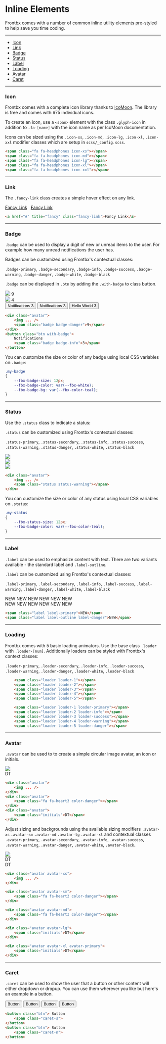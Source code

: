 # Inline Elements

Frontbx comes with a number of common  inline utility elements pre-styled to help save you time coding.

---

*	[Icon](#icon)
*	[Link](#link)
*	[Badge](#badge)
*	[Status](#status)
*	[Label](#label)
*	[Loading](#loading)
*	[Avatar](#avatar)
*	[Caret](#caret)

---

### Icon

Frontbx comes with a complete icon library thanks to [IcoMoon](https://icomoon.io/). The library is free and comes with 675 individual icons.

To create an icon, use a `<span>` element with the class `.glyph-icon` in addition to `.fa-[name]` with the icon name as per IcoMoon documentation.

Icons can be sized using the `.icon-xs`, `.icon-md`, `.icon-lg`, `.icon-xl`, `.icon-xxl` modifier classes which are setup in `scss/_config.scss`.

<div class="fbx-snippet-demo">
    <div class="flex-row-fluid align-cols-center text-center col-gaps-xs">
        <span class="fa fa-headphones icon-xs"></span>
        <span class="fa fa-headphones icon-md"></span>
        <span class="fa fa-headphones icon-lg"></span>
        <span class="fa fa-headphones icon-xl"></span>
        <span class="fa fa-headphones icon-xxl"></span>
    </div>
</div>

```html
<span class="fa fa-headphones icon-xs"></span>
<span class="fa fa-headphones icon-md"></span>
<span class="fa fa-headphones icon-lg"></span>
<span class="fa fa-headphones icon-xl"></span>
<span class="fa fa-headphones icon-xxl"></span>
```

---

### Link

The `.fancy-link` class creates a simple hover effect on any link.

<div class="fbx-snippet-demo">
   <div class="row text-center">
       	<a href="#" title="fancy" class="fancy-link">Fancy Link</a>&nbsp;&nbsp;
       	<a href="#" title="fancy" class="fancy-link">Fancy Link</a>  
    </div>
</div>

```html
<a href="#" title="fancy" class="fancy-link">Fancy Link</a>
```

---

### Badge

`.badge` can be used to display a digit of new or unread items to the user. For example how many unread notifications the user has.

Badges can be customized using Frontbx's contextual classes: 

`.badge-primary`, `.badge-secondary`, `.badge-info`, `.badge-success`, `.badge-warning`, `.badge-danger`, `.badge-white`, `.badge-black`

`.badge` can be displayed in `.btn` by adding the `.with-badge` to class button.

<div class="fbx-snippet-demo">
    <div class="flex-row-fluid align-cols-center text-center col-gaps-xs pole-sm pole-s">
    	<div class="avatar">
            <img data-src="../../assets/img/trump-avatar.jpg" class="img-responsive js-lazyload lazyload grayscale" src="../../assets/img/trump-avatar_thumb.jpg" />
        	<span class="badge badge-danger">9</span>
        </div>
        <div class="avatar">
            <img data-src="../../assets/img/trump-avatar.jpg" class="img-responsive js-lazyload lazyload grayscale" src="../../assets/img/trump-avatar_thumb.jpg" />
        	<span class="badge badge-info">4</span>
        </div>
   	</div>
   	<div class="flex-row-fluid align-cols-center text-center col-gaps-xs">
        <button class="btn with-badge">
            Notifications
            <span class="badge badge-info">3</span>
        </button>
        <button class="btn btn-outline with-badge">
            Notifications
            <span class="badge badge-danger">3</span>
        </button>
        <button class="btn btn-pure with-badge">Hello World
            <span class="badge badge-info">3</span>
        </button>
    </div>
</div>

```html
<div class="avatar">
    <img ... />
	<span class="badge badge-danger">9</span>
</div>
<button class="btn with-badge">
    Notifications
    <span class="badge badge-info">3</span>
</button>
```

You can customize the size or color of any badge using local CSS variables on `.badge`:

```scss
.my-badge
{
	--fbx-badge-size: 12px;
	--fbx-badge-color: var(--fbx-white);
	--fbx-badge-bg: var(--fbx-color-teal);
}
```

---

### Status

Use the `.status` class to indicate a status:

`.status` can be customized using Frontbx's contextual classes: 

`.status-primary`, `.status-secondary`, `.status-info`, `.status-success`, `.status-warning`, `.status-danger`, `.status-white`, `.status-black`

<div class="fbx-snippet-demo">
    <div class="flex-row-fluid align-cols-center text-center col-gaps-xs">
    	<div class="avatar">
            <img data-src="../../assets/img/trump-avatar.jpg" class="img-responsive js-lazyload lazyload grayscale" src="../../assets/img/trump-avatar_thumb.jpg" />
        	<span class="status status-warning"></span>
        </div>
        <div class="avatar">
            <img data-src="../../assets/img/trump-avatar.jpg" class="img-responsive js-lazyload lazyload grayscale" src="../../assets/img/trump-avatar_thumb.jpg" />
        	<span class="status status-success"></span>
        </div>
        <div class="avatar">
            <img data-src="../../assets/img/trump-avatar.jpg" class="img-responsive js-lazyload lazyload grayscale" src="../../assets/img/trump-avatar_thumb.jpg" />
        	<span class="status status-danger"></span>
        </div>
    </div>
</div>

```html
<div class="avatar">
    <img ... />
	<span class="status status-warning"></span>
</div>
```

You can customize the size or color of any status using local CSS variables on `.status`:

```scss
.my-status
{
	--fbx-status-size: 12px;
	--fbx-badge-color: var(--fbx-color-teal);
}
```

---

### Label

`.label` can be used to emphasize content with text. There are two variants available - the standard label and `.label-outline`.

`.label` can be customized using Frontbx's contextual classes: 

`.label-primary`, `.label-secondary`, `.label-info`, `.label-success`, `.label-warning`, `.label-danger`, `.label-white`, `.label-black`

<div class="fbx-snippet-demo">
    <div class="flex-row-fluid align-cols-center text-center col-gaps-xs pole-sm pole-s">
        <span class="label">NEW</span>
        <span class="label label-primary">NEW</span>
        <span class="label label-info">NEW</span>
        <span class="label label-success">NEW</span>
        <span class="label label-warning">NEW</span>
        <span class="label label-danger">NEW</span>
    </div>
    <div class="flex-row-fluid align-cols-center text-center col-gaps-xs">
        <span class="label label-outline">NEW</span>
        <span class="label label-primary label-outline">NEW</span>
        <span class="label label-info label-outline">NEW</span>
        <span class="label label-success label-outline">NEW</span>
        <span class="label label-warning label-outline">NEW</span>
        <span class="label label-danger label-outline">NEW</span>
    </div>
</div>

```html
<span class="label label-primary">NEW</span>
<span class="label label-outline label-danger">NEW</span>
```

---

### Loading

Frontbx comes with 5 basic loading animators. Use the base class `.loader` with `.loader-[num]`. Additionally loaders can be styled with Frontbx's context classes:

`.loader-primary`, `.loader-secondary`, `.loader-info`, `.loader-success`, `.loader-warning`, `.loader-danger`, `.loader-white`, `.loader-black`

<div class="fbx-snippet-demo">
    <div class="flex-row-fluid align-cols-center text-center col-gaps-sm">
        <span class="loader loader-1"></span>
        <span class="loader loader-2"></span>
        <span class="loader loader-3"></span>
        <span class="loader loader-4"></span>
        <span class="loader loader-5"></span>
    </div>
</div>

```html
    <span class="loader loader-1"></span>
    <span class="loader loader-2"></span>
    <span class="loader loader-3"></span>
    <span class="loader loader-4"></span>
    <span class="loader loader-5"></span>
```

<div class="fbx-snippet-demo">
	<div class="flex-row-fluid align-cols-center text-center col-gaps-sm">
		<span class="loader loader-1 loader-primary"></span>
		<span class="loader loader-2 loader-info"></span>
		<span class="loader loader-3 loader-success"></span>
		<span class="loader loader-4 loader-warning"></span>
		<span class="loader loader-5 loader-danger"></span>
	</div>
</div>

```html
    <span class="loader loader-1 loader-primary"></span>
    <span class="loader loader-2 loader-info"></span>
    <span class="loader loader-3 loader-success"></span>
    <span class="loader loader-4 loader-warning"></span>
    <span class="loader loader-5 loader-danger"></span>
```

---

### Avatar

`.avatar` can be used to to create a simple circular image avatar, an icon or initials.

<div class="fbx-snippet-demo">
    <div class="flex-row-fluid align-cols-center text-center col-gaps-sm">
        <div class="avatar">
            <img data-src="../../assets/img/trump-avatar.jpg" class="img-responsive js-lazyload lazyload grayscale" src="../../assets/img/trump-avatar_thumb.jpg" />
        </div>
        <div class="avatar">
            <span class="fa fa-heart3 color-danger"></span>
        </div>
        <div class="avatar">
            <span class="initials">DT</span>
        </div>
    </div>
</div>

```html
<div class="avatar">
    <img ... />
</div>
<div class="avatar">
    <span class="fa fa-heart3 color-danger"></span>
</div>
<div class="avatar">
    <span class="initials">DT</span>
</div>
```

Adjust sizing and backgrounds using the available sizing modifiers `.avatar-xs` `.avatar-sm` `.avatar-md` `.avatar-lg` `.avatar-xl` and contextual classes `.avatar-primary`, `.avatar-secondary`, `.avatar-info`, `.avatar-success`, `.avatar-warning`, `.avatar-danger`, `.avatar-white`, `.avatar-black`.

<div class="fbx-snippet-demo">
    <div class="flex-row-fluid align-cols-center text-center col-gaps-sm">
        <div class="avatar avatar-xs">
            <img data-src="../../assets/img/trump-avatar.jpg" class="img-responsive js-lazyload lazyload grayscale" src="../../assets/img/trump-avatar_thumb.jpg" />
        </div>
        <div class="avatar avatar-sm">
            <span class="fa fa-heart3 color-danger"></span>
        </div>
        <div class="avatar avatar-md">
            <span class="fa fa-heart3 color-danger"></span>
        </div>
        <div class="avatar avatar-lg">
            <span class="initials">DT</span>
        </div>
        <div class="avatar avatar-xl avatar-primary">
            <span class="initials">DT</span>
        </div>
    </div>
</div>

```html
<div class="avatar avatar-xs">
    <img ... />
</div>

<div class="avatar avatar-sm">
    <span class="fa fa-heart3 color-danger"></span>
</div>

<div class="avatar avatar-md">
    <span class="fa fa-heart3 color-danger"></span>
</div>

<div class="avatar avatar-lg">
    <span class="initials">DT</span>
</div>

<div class="avatar avatar-xl avatar-primary">
    <span class="initials">DT</span>
</div>
```

---

### Caret

`.caret` can be used to show the user that a button or other content will either dropdown or dropup. You can use them wherever you like but here's an example in a button.

<div class="fbx-snippet-demo">
    <div class="flex-row-fluid align-cols-center text-center col-gaps-sm">
        <button class="btn"> Button
            <span class="caret-s"></span>
        </button>
        <button class="btn btn-outline"> Button
            <span class="caret-n"></span>
        </button>
        <button class="btn btn-info"> Button
            <span class="caret-n"></span>
        </button>
        <button class="btn btn-info btn-outline"> Button
            <span class="caret-n"></span>
        </button>
    </div>
</div>

```html
<button class="btn"> Button
    <span class="caret-s">
</button>
<button class="btn"> Button
    <span class="caret-n">
</button>
```



